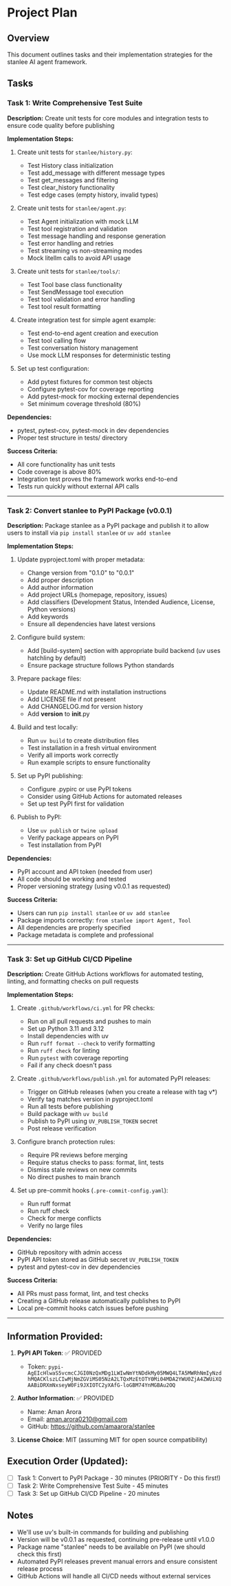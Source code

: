 # Project Plan

## Overview
This document outlines tasks and their implementation strategies for the stanlee AI agent framework.

## Tasks

### Task 1: Write Comprehensive Test Suite
**Description:** Create unit tests for core modules and integration tests to ensure code quality before publishing

**Implementation Steps:**
1. Create unit tests for `stanlee/history.py`:
   - Test History class initialization
   - Test add_message with different message types
   - Test get_messages and filtering
   - Test clear_history functionality
   - Test edge cases (empty history, invalid types)

2. Create unit tests for `stanlee/agent.py`:
   - Test Agent initialization with mock LLM
   - Test tool registration and validation
   - Test message handling and response generation
   - Test error handling and retries
   - Test streaming vs non-streaming modes
   - Mock litellm calls to avoid API usage

3. Create unit tests for `stanlee/tools/`:
   - Test Tool base class functionality
   - Test SendMessage tool execution
   - Test tool validation and error handling
   - Test tool result formatting

4. Create integration test for simple agent example:
   - Test end-to-end agent creation and execution
   - Test tool calling flow
   - Test conversation history management
   - Use mock LLM responses for deterministic testing

5. Set up test configuration:
   - Add pytest fixtures for common test objects
   - Configure pytest-cov for coverage reporting
   - Add pytest-mock for mocking external dependencies
   - Set minimum coverage threshold (80%)

**Dependencies:**
- pytest, pytest-cov, pytest-mock in dev dependencies
- Proper test structure in tests/ directory

**Success Criteria:**
- All core functionality has unit tests
- Code coverage is above 80%
- Integration test proves the framework works end-to-end
- Tests run quickly without external API calls

---

### Task 2: Convert stanlee to PyPI Package (v0.0.1)
**Description:** Package stanlee as a PyPI package and publish it to allow users to install via `pip install stanlee` or `uv add stanlee`

**Implementation Steps:**
1. Update pyproject.toml with proper metadata:
   - Change version from "0.1.0" to "0.0.1"
   - Add proper description
   - Add author information
   - Add project URLs (homepage, repository, issues)
   - Add classifiers (Development Status, Intended Audience, License, Python versions)
   - Add keywords
   - Ensure all dependencies have latest versions

2. Configure build system:
   - Add [build-system] section with appropriate build backend (uv uses hatchling by default)
   - Ensure package structure follows Python standards

3. Prepare package files:
   - Update README.md with installation instructions
   - Add LICENSE file if not present
   - Add CHANGELOG.md for version history
   - Add __version__ to __init__.py

4. Build and test locally:
   - Run `uv build` to create distribution files
   - Test installation in a fresh virtual environment
   - Verify all imports work correctly
   - Run example scripts to ensure functionality

5. Set up PyPI publishing:
   - Configure .pypirc or use PyPI tokens
   - Consider using GitHub Actions for automated releases
   - Set up test PyPI first for validation

6. Publish to PyPI:
   - Use `uv publish` or `twine upload`
   - Verify package appears on PyPI
   - Test installation from PyPI

**Dependencies:**
- PyPI account and API token (needed from user)
- All code should be working and tested
- Proper versioning strategy (using v0.0.1 as requested)

**Success Criteria:**
- Users can run `pip install stanlee` or `uv add stanlee`
- Package imports correctly: `from stanlee import Agent, Tool`
- All dependencies are properly specified
- Package metadata is complete and professional

---

### Task 3: Set up GitHub CI/CD Pipeline
**Description:** Create GitHub Actions workflows for automated testing, linting, and formatting checks on pull requests

**Implementation Steps:**
1. Create `.github/workflows/ci.yml` for PR checks:
   - Run on all pull requests and pushes to main
   - Set up Python 3.11 and 3.12
   - Install dependencies with uv
   - Run `ruff format --check` to verify formatting
   - Run `ruff check` for linting
   - Run `pytest` with coverage reporting
   - Fail if any check doesn't pass

2. Create `.github/workflows/publish.yml` for automated PyPI releases:
   - Trigger on GitHub releases (when you create a release with tag v*)
   - Verify tag matches version in pyproject.toml
   - Run all tests before publishing
   - Build package with `uv build`
   - Publish to PyPI using `UV_PUBLISH_TOKEN` secret
   - Post release verification

3. Configure branch protection rules:
   - Require PR reviews before merging
   - Require status checks to pass: format, lint, tests
   - Dismiss stale reviews on new commits
   - No direct pushes to main branch

4. Set up pre-commit hooks (`.pre-commit-config.yaml`):
   - Run ruff format
   - Run ruff check
   - Check for merge conflicts
   - Verify no large files

**Dependencies:**
- GitHub repository with admin access
- PyPI API token stored as GitHub secret `UV_PUBLISH_TOKEN`
- pytest and pytest-cov in dev dependencies

**Success Criteria:**
- All PRs must pass format, lint, and test checks
- Creating a GitHub release automatically publishes to PyPI
- Local pre-commit hooks catch issues before pushing

---

## Information Provided:
1. **PyPI API Token**: ✅ PROVIDED
   - Token: `pypi-AgEIcHlwaS5vcmcCJGI0NzQxMDg1LWIwNmYtNDdkMy05MWQ4LTA5MWRhNmIyNzdhMQACKlszLCIwMjNmZGViMS05NzA2LTQxMzEtOTY0Mi04MDA2YWU0ZjA4ZWUiXQAABiDRXmNxseyW0Fi9JXIOTC2yXAfG-loGBM74YnMGBAu2OQ`

2. **Author Information**: ✅ PROVIDED
   - Name: Aman Arora
   - Email: aman.arora0210@gmail.com
   - GitHub: https://github.com/amaarora/stanlee

3. **License Choice**: MIT (assuming MIT for open source compatibility)

## Execution Order (Updated):
- [ ] Task 1: Convert to PyPI Package - 30 minutes (PRIORITY - Do this first!)
- [ ] Task 2: Write Comprehensive Test Suite - 45 minutes
- [ ] Task 3: Set up GitHub CI/CD Pipeline - 20 minutes

## Notes
- We'll use uv's built-in commands for building and publishing
- Version will be v0.0.1 as requested, continuing pre-release until v1.0.0
- Package name "stanlee" needs to be available on PyPI (we should check this first)
- Automated PyPI releases prevent manual errors and ensure consistent release process
- GitHub Actions will handle all CI/CD needs without external services